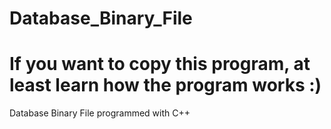 # Database_Binary_File
# If you want to copy this program, at least learn how the program works :)
Database Binary File programmed with C++

